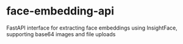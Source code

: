 # face-embedding-api
FastAPI interface for extracting face embeddings using InsightFace, supporting base64 images and file uploads
